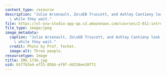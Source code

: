 ```yaml
---
content_type: resource
description: "Julie Arsenault, Zo\xEB Truscott, and Ashley Cantieny look for starfish\
  \ while they wait."
file: https://ol-ocw-studio-app-qa.s3.amazonaws.com/courses/2-011-introduction-to-ocean-science-and-engineering-spring-2006/b577b3a4ef3185bbef8fdd216ee10f71_IMG_1736.jpg
file_type: image/jpeg
image_metadata:
  caption: "Julie Arsenault, Zo\xEB Truscott, and Ashley Cantieny look for starfish\
    \ while they wait."
  credit: Photo by Prof. Techet.
  image-alt: Three people.
resourcetype: Image
title: IMG_1736.jpg
uid: b577b3a4-ef31-85bb-ef8f-dd216ee10f71
---
```

